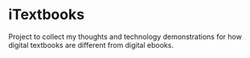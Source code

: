 # iTextbooks
Project to collect my thoughts and technology demonstrations for how digital textbooks are different from digital ebooks.
